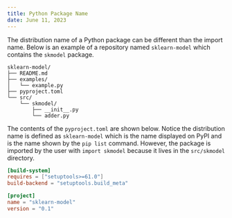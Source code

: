 ```yaml
---
title: Python Package Name
date: June 11, 2023
---
```


The distribution name of a Python package can be different than the import name. Below is an example of a repository named `sklearn-model` which contains the `skmodel` package.

```text
sklearn-model/
├── README.md
├── examples/
│   └── example.py
├── pyproject.toml
└── src/
    └── skmodel/
        ├── __init__.py
        └── adder.py
```

The contents of the `pyproject.toml` are shown below. Notice the distribution name is defined as `sklearn-model` which is the name displayed on PyPI and is the name shown by the `pip list` command. However, the package is imported by the user with `import skmodel` because it lives in the `src/skmodel` directory.

```toml
[build-system]
requires = ["setuptools>=61.0"]
build-backend = "setuptools.build_meta"

[project]
name = "sklearn-model"
version = "0.1"
```
